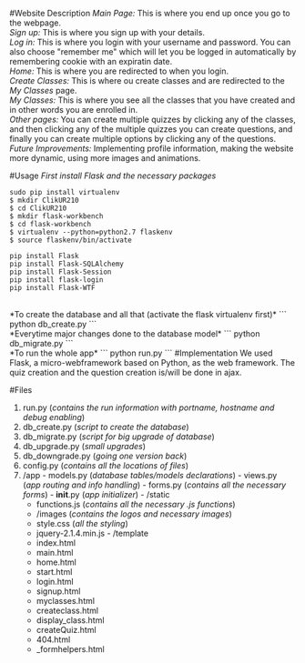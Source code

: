#Website Description
*Main Page:* This is where you end up once you go to the webpage. <br>
*Sign up:* This is where you sign up with your details. <br>
*Log in:* This is where you login with your username and password. You can also choose "remember me" which will let you be logged in automatically by remembering cookie with an expiratin date. <br>
*Home:* This is where you are redirected to when you login. <br>
*Create Classes:* This is where ou create classes and are redirected to the _My Classes_ page. <br>
*My Classes:* This is where you see all the classes that you have created and in other words you are enrolled in. <br>
*Other pages:* You can create multiple quizzes by clicking any of the classes, and then clicking any of the multiple quizzes you can create questions, and finally you can create multiple options by clicking any of the questions. <br>
*Future Improvements:* Implementing profile information, making the website more dynamic, using more images and animations. <br>


#Usage
*First install Flask and the necessary packages* <br>
```
sudo pip install virtualenv
$ mkdir ClikUR210
$ cd ClikUR210
$ mkdir flask-workbench
$ cd flask-workbench
$ virtualenv --python=python2.7 flaskenv
$ source flaskenv/bin/activate

pip install Flask
pip install Flask-SQLAlchemy
pip install Flask-Session
pip install flask-login
pip install Flask-WTF
```
<br>
*To create the database and all that (activate the flask virtualenv first)*
```
python db_create.py
```
<br>
*Everytime major changes done to the database model*
```
python db_migrate.py
```
<br>
*To run the whole app*
```
python run.py
```
#Implementation
We used Flask, a micro-webframework based on Python, as the web framework.
The quiz creation and the question creation is/will be done in ajax.
<br>

#Files
  1. run.py (_contains the run information with portname, hostname and debug enabling_)
  2. db\_create.py (_script to create the database_)
  3. db\_migrate.py (_script for big upgrade of database_)
  3. db\_upgrade.py (_small upgrades_)
  4. db\_downgrade.py (_going one version back_)
  5. config.py (_contains all the locations of files_)
  6. /app
    - models.py (_database tables/models declarations_)
    - views.py (_app routing and info handling_)
    - forms.py (_contains all the necessary forms_)
    - __init__.py (_app initializer_)
    - /static
      * functions.js (_contains all the necessary .js functions_)
      * /images (_contains the logos and necessary images_)
      * style.css (_all the styling_)
      * jquery-2.1.4.min.js
    - /template
      * index.html
      * main.html
      * home.html
      * start.html
      * login.html
      * signup.html
      * myclasses.html
      * createclass.html
      * display_class.html
      * createQuiz.html
      * 404.html
      * _formhelpers.html

